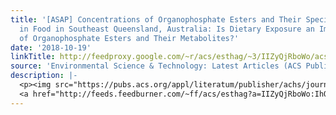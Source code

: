 ```yaml
---
title: '[ASAP] Concentrations of Organophosphate Esters and Their Specific Metabolites
  in Food in Southeast Queensland, Australia: Is Dietary Exposure an Important Pathway
  of Organophosphate Esters and Their Metabolites?'
date: '2018-10-19'
linkTitle: http://feedproxy.google.com/~r/acs/esthag/~3/IIZyQjRboWo/acs.est.8b03043
source: 'Environmental Science & Technology: Latest Articles (ACS Publications)'
description: |-
  <p><img src="https://pubs.acs.org/appl/literatum/publisher/achs/journals/content/esthag/0/esthag.ahead-of-print/acs.est.8b03043/20181019/images/medium/es-2018-03043x_0005.gif" alt="TOC Graphic"/></p><div><cite>Environmental Science & Technology</cite></div><div>DOI: 10.1021/acs.est.8b03043</div><div class="feedflare">
  <a href="http://feeds.feedburner.com/~ff/acs/esthag?a=IIZyQjRboWo:IhOBk8qu2Xk:yIl2AUoC8zA"><img src="http://feeds.feedburner.com/~ff/acs/esthag?d=yIl2AUoC8zA" border="0"></img></a>
---
```


